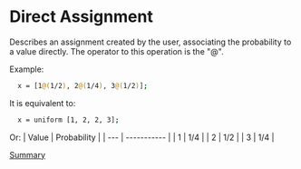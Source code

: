 # Direct Assignment

Describes an assignment created by the user, associating
the probability to a value directly. The operator to
this operation is the "@".

Example:
```sh
  x = [1@(1/2), 2@(1/4), 3@(1/2)];
```

It is equivalent to:
```sh
  x = uniform [1, 2, 2, 3];
```
Or:
| Value | Probability |
| --- | ----------- |
| 1 | 1/4 |
| 2 | 1/2 |
| 3 | 1/4 |

[Summary](https://github.com/gleisonsdm/Kuifje-Documentation)
